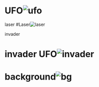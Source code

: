 
# UFO![ufo](https://user-images.githubusercontent.com/70664877/167707583-6f87e484-4ac6-4ab9-b1be-bca45f0d0ccc.png)


laser
#Laser![laser](https://user-images.githubusercontent.com/70664877/167707667-f4f3b455-4a2d-4ae0-a658-b7434ea2d66f.png)


invader
# invader UFO![invader](https://user-images.githubusercontent.com/70664877/167707842-492ec3cd-9fdf-4fff-b0fb-3c8595ce457e.gif)



# background![bg](https://user-images.githubusercontent.com/70664877/167707742-062834a1-df5a-49fb-91be-4f854e3dfaab.png)

